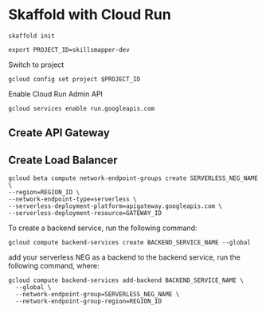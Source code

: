 # Skaffold with Cloud Run

```shell
skaffold init
```

```shell
export PROJECT_ID=skillsmapper-dev
```

Switch to project
```shell
gcloud config set project $PROJECT_ID
```

Enable Cloud Run Admin API
```shell
gcloud services enable run.googleapis.com 
```

## Create API Gateway



## Create Load Balancer

```shell
gcloud beta compute network-endpoint-groups create SERVERLESS_NEG_NAME \
--region=REGION_ID \
--network-endpoint-type=serverless \
--serverless-deployment-platform=apigateway.googleapis.com \
--serverless-deployment-resource=GATEWAY_ID
```

To create a backend service, run the following command:
```shell
gcloud compute backend-services create BACKEND_SERVICE_NAME --global
```

add your serverless NEG as a backend to the backend service, run the following command, where:

```shell
gcloud compute backend-services add-backend BACKEND_SERVICE_NAME \
  --global \
  --network-endpoint-group=SERVERLESS_NEG_NAME \
  --network-endpoint-group-region=REGION_ID
```
